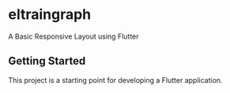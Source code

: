 # eltraingraph

A Basic Responsive Layout using Flutter

## Getting Started

This project is a starting point for developing a Flutter application.
